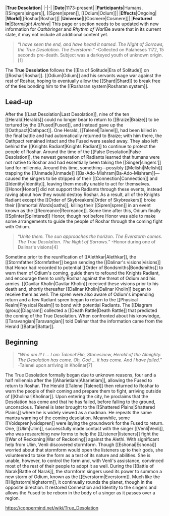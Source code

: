 |**True Desolation**|
|-|-|
|**Date**|1173-present|
|**Participants**|Humans, [[Singers\|singers]], [[Spren\|spren]], [[Odium\|Odium]]|
|**Effects**|Ongoing|
|**World**|[[Roshar\|Roshar]]|
|**Universe**|[[Cosmere\|Cosmere]]|
|**Featured In**|*Stormlight Archive*|
This page or section needs to be updated with new information for *Oathbringer* and *Rhythm of War*!Be aware that in its current state, it may not include all additional content yet.

>“*I have seen the end, and have heard it named. The Night of Sorrows, the True Desolation. The Everstorm.*”
\-Collected on Palaheses 1172, 15 seconds pre-death. Subject was a darkeyed youth of unknown origin.[1]


The **True Desolation** follows the [[Era of Solitude\|Era of Solitude]] on [[Roshar\|Roshar]]. [[Odium\|Odium]] and his servants wage war against the rest of Roshar, hoping to eventually allow the [[Shard\|Shard]] to break free of the ties bonding him to the [[Rosharan system\|Rosharan system]].

## Lead-up
After the [[Last Desolation\|Last Desolation]], nine of the ten [[Herald\|Heralds]] could no longer bear to return to [[Braize\|Braize]] to be tortured by the [[Fused\|Fused]], and instead gave up the [[Oathpact\|Oathpact]]. One Herald, [[Talenel\|Talenel]], had been killed in the final battle and had automatically returned to Braize; with him there, the Oathpact remained intact and the Fused were sealed away. They also left behind the [[Knights Radiant\|Knights Radiant]] to continue to protect the people of Roshar.
Around the time of the [[False Desolation\|False Desolation]], the newest generation of Radiants learned that humans were not native to Roshar and had essentially been taking the [[Singer\|singers']] land for millennia. Around this time, something—possibly [[Melishi\|Melishi]] trapping the [[Unmade\|Unmade]] [[Ba-Ado-Mishram\|Ba-Ado-Mishram]]—caused the singers to be stripped of their [[Connection\|Connection]] and [[Identity\|Identity]], leaving them mostly unable to act for themselves. [[Honor\|Honor]] did not support the Radiants through these events, instead raving about how they would destroy Roshar. As a result, all of the Knights Radiant except the [[Order of Skybreakers\|Order of Skybreakers]] broke their [[Immortal Words\|oaths]], killing their [[Spren\|spren]] in an event known as the [[Recreance\|Recreance]]. Some time after this, Odium finally [[Splinter\|Splintered]] Honor, though not before Honor was able to make some arrangements to guide the people of Roshar through the coming fight with Odium.

>“*Unite them. The sun approaches the horizon. The Everstorm comes. The True Desolation. The Night of Sorrows.*”
\-Honor during one of Dalinar's visions[4]

Sometime prior to the reunification of [[Alethkar\|Alethkar]], the [[Stormfather\|Stormfather]] began sending the [[Dalinar's visions\|visions]] that Honor had recorded to potential [[Order of Bondsmiths\|Bondsmiths]] to warn them of Odium's coming, guide them to refound the Knights Radiant, and encourage them to unify Roshar against the threat of Odium and his armies. [[Gavilar Kholin\|Gavilar Kholin]] received these visions prior to his death and, shortly thereafter [[Dalinar Kholin\|Dalinar Kholin]] began to receive them as well. The spren were also aware of Odium's impending return and a few Radiant spren began to return to the [[Physical Realm\|Physical Realm]] to bond with potential Radiants.
The [[Diagram (group)\|Diagram]] collected a [[Death Rattle\|Death Rattle]] that predicted the coming of the True Desolation. When confronted about his knowledge, [[Taravangian\|Taravangian]] told Dalinar that the information came from the Herald [[Battar\|Battar]].

## Beginning
>“*Who am I? I ... I am Talenel'Elin, Stonesinew, Herald of the Almighty. The Desolation has come. Oh, God ... it has come. And I have failed.*”
\-Talenel upon arriving in Kholinar[7]


The True Desolation formally began due to unknown reasons, four and a half millennia after the [[Aharietiam\|Aharietiam]], allowing the Fused to return to Roshar. The Herald [[Talenel\|Talenel]] then returned to Roshar to warn the people of their coming and prepare them to fight, arriving outside of [[Kholinar\|Kholinar]]. Upon entering the city, he proclaims that the Desolation has come and that he has failed, before falling to the ground, unconscious. Talenel is later brought to the [[Shattered Plains\|Shattered Plains]] where he is widely viewed as a madman. He repeats the same mantra warning of the coming desolation.
Meanwhile, some [[Voidspren\|voidspren]] were laying the groundwork for the Fused to return. One, [[Ulim\|Ulim]], successfully made contact with the singer [[Venli\|Venli]], who was researching new forms to help the [[Listener\|listeners]] fight the [[War of Reckoning\|War of Reckoning]] against the Alethi. With significant help from Ulim, Venli discovered stormform. Though [[Eshonai\|Eshonai]] worried about that stormform would open the listeners up to their gods, she volunteered to take the form as a test of its nature and abilities. She is unable, however, to control the form and, with Venli's assistance, convinced most of the rest of their people to adopt it as well. During the [[Battle of Narak\|Battle of Narak]], the stormform singers used its power to summon a new storm of Odium, known as the [[Everstorm\|Everstorm]]. Much like the [[Highstorm\|highstorm]], it continually rounds the planet, though in the opposite direction. It restored Connection and Identity to the singers and allows the Fused to be reborn in the body of a singer as it passes over a region.




https://coppermind.net/wiki/True_Desolation